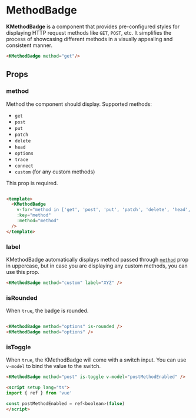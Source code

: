 # MethodBadge

**KMethodBadge** is a component that provides pre-configured styles for displaying HTTP request methods like `GET`, `POST`, etc. It simplifies the process of showcasing different methods in a visually appealing and consistent manner.

<KMethodBadge method="get"/>

```html
<KMethodBadge method="get"/>
```

## Props

### method

Method the component should display. Supported methods:

- `get`
- `post` 
- `put` 
- `patch`
- `delete`
- `head`
- `options`
- `trace`
- `connect`
- `custom` (for any custom methods)

This prop is required.

<div class="methods-container">
  <KMethodBadge
    v-for="method in ['get', 'post', 'put', 'patch', 'delete', 'head', 'options', 'trace', 'connect', 'custom']" :key="method" 
    :method="method"
  />
</div>

```html
<template>
  <KMethodBadge 
    v-for="method in ['get', 'post', 'put', 'patch', 'delete', 'head', 'options', 'trace', 'connect', 'custom']"
    :key="method" 
    :method="method" 
  />
</template>
```

### label

KMethodBadge automatically displays method passed through [`method`](#method-1) prop in uppercase, but in case you are displaying any custom methods, you can use this prop.

<KMethodBadge method="custom" label="XYZ" />

```html
<KMethodBadge method="custom" label="XYZ" />
```

### isRounded

When `true`, the badge is rounded.

<div class="methods-container">
  <KMethodBadge method="options" is-rounded />
  <KMethodBadge method="options" />
</div>

```html
<KMethodBadge method="options" is-rounded />
<KMethodBadge method="options" />
```
### isToggle

When `true`, the KMethodBadge will come with a switch input. You can use `v-model` to bind the value to the switch.

<KCard>
  <template #body>
    <div class="mb-2">Post method enabled: {{ toggleValue }}</div>
    <KMethodBadge method="post" is-toggle v-model="toggleValue" />
  </template>
</KCard>

```html
<KMethodBadge method="post" is-toggle v-model="postMethodEnabled" />

<script setup lang="ts">
import { ref } from 'vue'

const postMethodEnabled = ref<boolean>(false)
</script>
```

<script setup lang="ts">
import { ref } from 'vue'

const toggleValue = ref<boolean>(false)
</script>

<style lang="scss">
.methods-container {
  display: flex;
  gap: 10px;
  flex-wrap: wrap;
}
</style>
